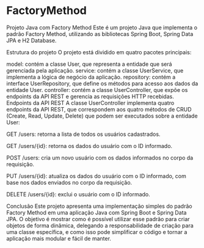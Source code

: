 # FactoryMethod

Projeto Java com Factory Method
Este é um projeto Java que implementa o padrão Factory Method, utilizando as bibliotecas Spring Boot, Spring Data JPA e H2 Database.

Estrutura do projeto
O projeto está dividido em quatro pacotes principais:

model: contém a classe User, que representa a entidade que será gerenciada pela aplicação.
service: contém a classe UserService, que implementa a lógica de negócio da aplicação.
repository: contém a interface UserRepository, que define os métodos para acesso aos dados da entidade User.
controller: contém a classe UserController, que expõe os endpoints da API REST e gerencia as requisições HTTP recebidas.
Endpoints da API REST
A classe UserController implementa quatro endpoints da API REST, que correspondem aos quatro métodos de CRUD (Create, Read, Update, Delete) que podem ser executados sobre a entidade User:

GET /users: retorna a lista de todos os usuários cadastrados.

GET /users/{id}: retorna os dados do usuário com o ID informado.

POST /users: cria um novo usuário com os dados informados no corpo da requisição.

PUT /users/{id}: atualiza os dados do usuário com o ID informado, com base nos dados enviados no corpo da requisição.

DELETE /users/{id}: exclui o usuário com o ID informado.

Conclusão
Este projeto apresenta uma implementação simples do padrão Factory Method em uma aplicação Java com Spring Boot e Spring Data JPA.
O objetivo é mostrar como é possível utilizar esse padrão para criar objetos de forma dinâmica, delegando a responsabilidade de criação para uma classe específica,
e como isso pode simplificar o código e tornar a aplicação mais modular e fácil de manter.
